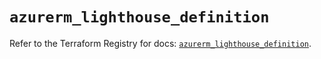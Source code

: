 # `azurerm_lighthouse_definition`

Refer to the Terraform Registry for docs: [`azurerm_lighthouse_definition`](https://registry.terraform.io/providers/hashicorp/azurerm/3.94.0/docs/resources/lighthouse_definition).
